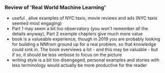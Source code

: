### Review of 'Real World Machine Learning'

* useful , alive examples of NYC taxis, movie reviews and ads (NYC taxis seemed most engaging)
* Part 1 may seem a bit too observatory (you won't remember all the details anyway), Part 2 example chapters give much more value 
* book is a valueable experience, though in 2019 you are probably looking for building a NNfrom ground up for a real problem, so that knowledge 
  could sink in. The book overviews a lot - and this may be valuable - but if so, it should be less verbose to focus on the picture
* writing style is a bit too disengaged, personal examples and stories with less terminology would actually be more productive for the reader